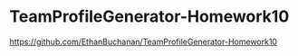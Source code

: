 # TeamProfileGenerator-Homework10

https://github.com/EthanBuchanan/TeamProfileGenerator-Homework10
